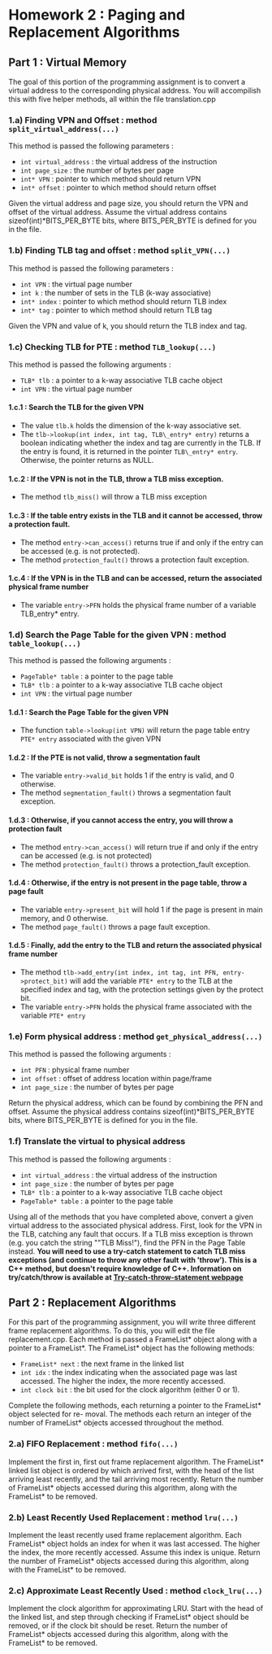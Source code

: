 # Homework 2 : Paging and Replacement Algorithms

## Part 1 : Virtual Memory 
The goal of this portion of the programming assignment is to convert a virtual address to the corresponding physical address.  You will accompilish this with five helper methods, all within the file translation.cpp

### 1.a) Finding VPN and Offset : method ```split_virtual_address(...)```
This method is passed the following parameters : 
- ```int virtual_address``` : the virtual address of the instruction 
- ```int page_size``` : the number of bytes per page
- ```int* VPN``` : pointer to which method should return VPN
- ```int* offset``` : pointer to which method should return offset

Given the virtual address and page size, you should return the VPN and offset of the virtual address.  Assume the virtual address contains sizeof(int)\*BITS_PER_BYTE bits, where BITS_PER_BYTE is defined for you in the file.

### 1.b) Finding TLB tag and offset : method ```split_VPN(...)```
This method is passed the following parameters :
- ```int VPN``` : the virtual page number
- ```int k``` : the number of sets in the TLB (k-way associative)
- ```int* index``` : pointer to which method should return TLB index
- ```int* tag``` : pointer to which method should return TLB tag

Given the VPN and value of k, you should return the TLB index and tag.

### 1.c) Checking TLB for PTE : method ```TLB_lookup(...)```
This method is passed the following arguments : 
- ```TLB* tlb``` : a pointer to a k-way associative TLB cache object
- ```int VPN``` : the virtual page number

#### 1.c.1 : Search the TLB for the given VPN  
- The value ```tlb.k``` holds the dimension of the k-way associative set.
- The ```tlb->lookup(int index, int tag, TLB\_entry* entry)``` returns a boolean indicating whether the index and tag are currently in the TLB.  If the entry is found, it is returned in the pointer ```TLB\_entry* entry```.  Otherwise, the pointer returns as NULL.
#### 1.c.2 : If the VPN is not in the TLB, throw a TLB miss exception.
- The method ```tlb_miss()``` will throw a TLB miss exception
#### 1.c.3 : If the table entry exists in the TLB and it cannot be accessed, throw a protection fault.
- The method ```entry->can_access()``` returns true if and only if the entry can be accessed (e.g. is not protected).
- The method ```protection_fault()``` throws a protection fault exception.
#### 1.c.4 : If the VPN is in the TLB and can be accessed, return the associated physical frame number
- The variable ```entry->PFN``` holds the physical frame number of a variable TLB_entry* entry.

### 1.d) Search the Page Table for the given VPN : method ```table_lookup(...)```
This method is passed the following arguments : 
- ```PageTable* table``` : a pointer to the page table
- ```TLB* tlb``` : a pointer to a k-way associative TLB cache object
- ```int VPN``` : the virtual page number

#### 1.d.1 : Search the Page Table for the given VPN
- The function ```table->lookup(int VPN)``` will return the page table entry ```PTE* entry``` associated with the given VPN
#### 1.d.2 : If the PTE is not valid, throw a segmentation fault
- The variable ```entry->valid_bit``` holds 1 if the entry is valid, and 0 otherwise.
- The method ```segmentation_fault()``` throws a segmentation fault exception.
#### 1.d.3 : Otherwise, if you cannot access the entry, you will throw a protection fault
- The method ```entry->can_access()``` will return true if and only if the entry can be accessed (e.g. is not protected)
- The method ```protection_fault()``` throws a protection_fault exception.
#### 1.d.4 : Otherwise, if the entry is not present in the page table, throw a page fault
- The variable ```entry->present_bit``` will hold 1 if the page is present in main memory, and 0 otherwise.
- The method ```page_fault()``` throws a page fault exception.
#### 1.d.5 : Finally, add the entry to the TLB and return the associated physical frame number
- The method ```tlb->add_entry(int index, int tag, int PFN, entry->protect_bit)``` will add the variable ```PTE* entry``` to the TLB at the specified index and tag, with the protection settings given by the protect bit.
- The variable ```entry->PFN``` holds the physical frame associated with the variable ```PTE* entry```

### 1.e) Form physical address : method ```get_physical_address(...)```
This method is passed the following arguments : 
- ```int PFN``` : physical frame number
- ```int offset``` : offset of address location within page/frame
- ```int page_size``` : the number of bytes per page

Return the physical address, which can be found by combining the PFN and offset.  Assume the physical address contains sizeof(int)\*BITS_PER_BYTE bits, where BITS_PER_BYTE is defined for you in the file.

### 1.f) Translate the virtual to physical address
This method is passed the following arguments :
- ```int virtual_address``` : the virtual address of the instruction 
- ```int page_size``` : the number of bytes per page
- ```TLB* tlb``` : a pointer to a k-way associative TLB cache object
- ```PageTable* table``` : a pointer to the page table

Using all of the methods that you have completed above, convert a given virtual address to
the associated physical address. First, look for the VPN in the TLB, catching any fault that
occurs. If a TLB miss exception is thrown (e.g. you catch the string ""TLB Miss!"), find the PFN in the Page Table instead. 
**You will need to use a try-catch statement to catch TLB miss exceptions (and continue to throw any other fault with ’throw’).  This is a C++ method, but doesn't require knowledge of C++.  Information on try/catch/throw is available at [Try-catch-throw-statement webpage](https://learn.microsoft.com/en-us/cpp/cpp/try-throw-and-catch-statements-cpp?view=msvc-170)**


## Part 2 : Replacement Algorithms
For this part of the programming assignment, you will write three different frame replacement algorithms. To do this, you will edit the file replacement.cpp.  Each method is passed a FrameList\* object along with a pointer to a FrameList\*. The FrameList\* object has the following methods:
- ```FrameList* next``` : the next frame in the linked list
- ```int idx``` : the index indicating when the associated page was last accessed. The higher the
index, the more recently accessed.
- ```int clock bit``` : the bit used for the clock algorithm (either 0 or 1).

Complete the following methods, each returning a pointer to the FrameList* object selected for re-
moval. The methods each return an integer of the number of FrameList* objects accessed throughout
the method.

### 2.a) FIFO Replacement : method ```fifo(...)```
Implement the first in, first out frame replacement algorithm. The FrameList\*
linked list object is ordered by which arrived first, with the head of the list arriving least
recently, and the tail arriving most recently. Return the number of FrameList\* objects
accessed during this algorithm, along with the FrameList\* to be removed.

### 2.b) Least Recently Used Replacement : method ```lru(...)```
Implement the least recently used frame replacement algorithm.  Each FrameList* object holds an index for when it was last accessed. The higher the index, the more recently accessed. Assume this index is unique. Return the number of FrameList\* objects accessed during this algorithm, along with the FrameList\* to be removed.

### 2.c) Approximate Least Recently Used : method ```clock_lru(...)```
Implement the clock algorithm for approximating LRU. Start with the head of the linked list, and step through
checking if FrameList\* object should be removed, or if the clock bit should be reset.
Return the number of FrameList\* objects accessed during this algorithm, along with the
FrameList\* to be removed.
